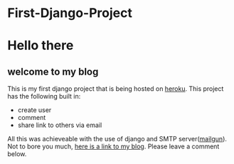# First-Django-Project

<h1>Hello there</h1>
<h2>welcome to my blog</h2>
<p>This is my first django project that is being hosted on <a href="https://devcenter.heroku.com/">heroku<a/>. This project has the following built in:
<ul>
  <li>create user</li>
  <li>comment</li>
  <li>share link to others via email</li>
</ul>
All this was achieveable with the use of django and SMTP server(<a href="mailgun.com">mailgun</a>).
 Not to bore you much, <a href="djangoblac.herokuapp.com">here is a link to my blog</a>. Please leave a comment below.
</p>
